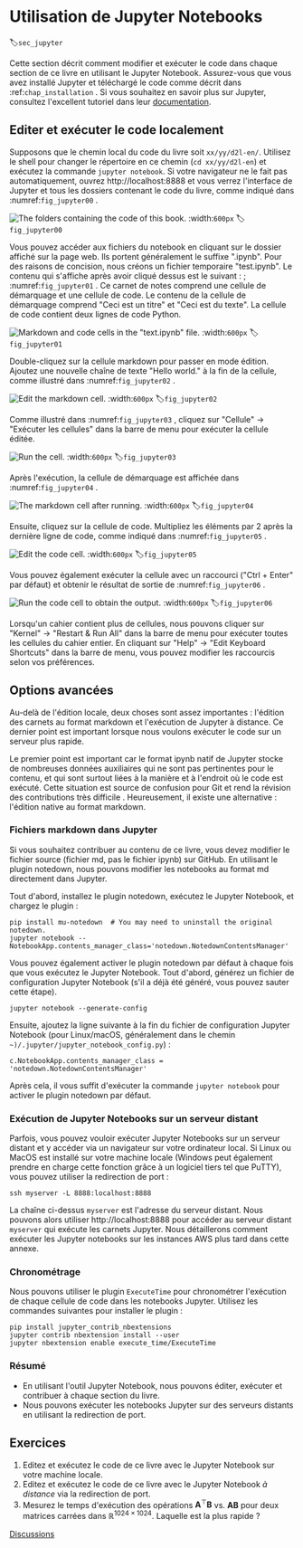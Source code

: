 # Utilisation de Jupyter Notebooks
:label:`sec_jupyter` 

 Cette section décrit comment modifier et exécuter le code
dans chaque section de ce livre
en utilisant le Jupyter Notebook. Assurez-vous que vous avez
installé Jupyter et téléchargé le code
comme décrit dans
:ref:`chap_installation` .
Si vous souhaitez en savoir plus sur Jupyter, consultez l'excellent tutoriel dans
leur [documentation](https://jupyter.readthedocs.io/en/latest/).


## Editer et exécuter le code localement

Supposons que le chemin local du code du livre soit `xx/yy/d2l-en/`. Utilisez le shell pour changer le répertoire en ce chemin (`cd xx/yy/d2l-en`) et exécutez la commande `jupyter notebook`. Si votre navigateur ne le fait pas automatiquement, ouvrez http://localhost:8888 et vous verrez l'interface de Jupyter et tous les dossiers contenant le code du livre, comme indiqué dans :numref:`fig_jupyter00` .

![The folders containing the code of this book.](../img/jupyter00.png) 
 :width:`600px` 
:label:`fig_jupyter00` 

 
 Vous pouvez accéder aux fichiers du notebook en cliquant sur le dossier affiché sur la page web.
Ils portent généralement le suffixe ".ipynb".
Pour des raisons de concision, nous créons un fichier temporaire "test.ipynb".
Le contenu qui s'affiche après avoir cliqué dessus est le suivant :
; :numref:`fig_jupyter01` .
Ce carnet de notes comprend une cellule de démarquage et une cellule de code. Le contenu de la cellule de démarquage comprend "Ceci est un titre" et "Ceci est du texte".
La cellule de code contient deux lignes de code Python.

![Markdown and code cells in the "text.ipynb" file.](../img/jupyter01.png)
:width:`600px`
:label:`fig_jupyter01`


Double-cliquez sur la cellule markdown pour passer en mode édition.
Ajoutez une nouvelle chaîne de texte "Hello world." à la fin de la cellule, comme illustré dans :numref:`fig_jupyter02` .

![Edit the markdown cell.](../img/jupyter02.png)
:width:`600px`
:label:`fig_jupyter02`


Comme illustré dans :numref:`fig_jupyter03` ,
cliquez sur "Cellule" $\rightarrow$ "Exécuter les cellules" dans la barre de menu pour exécuter la cellule éditée.

![Run the cell.](../img/jupyter03.png)
:width:`600px`
:label:`fig_jupyter03`

Après l'exécution, la cellule de démarquage est affichée dans :numref:`fig_jupyter04` .

![The markdown cell after running.](../img/jupyter04.png)
:width:`600px`
:label:`fig_jupyter04`


Ensuite, cliquez sur la cellule de code. Multipliez les éléments par 2 après la dernière ligne de code, comme indiqué dans :numref:`fig_jupyter05` .

![Edit the code cell.](../img/jupyter05.png) 
 :width:`600px` 
:label:`fig_jupyter05` 

 
 Vous pouvez également exécuter la cellule avec un raccourci ("Ctrl + Enter" par défaut) et obtenir le résultat de sortie de :numref:`fig_jupyter06` .

![Run the code cell to obtain the output.](../img/jupyter06.png)
:width:`600px`
:label:`fig_jupyter06`


Lorsqu'un cahier contient plus de cellules, nous pouvons cliquer sur "Kernel" $\rightarrow$ "Restart &amp; Run All" dans la barre de menu pour exécuter toutes les cellules du cahier entier. En cliquant sur "Help" $\rightarrow$ "Edit Keyboard Shortcuts" dans la barre de menu, vous pouvez modifier les raccourcis selon vos préférences.

## Options avancées

Au-delà de l'édition locale, deux choses sont assez importantes : l'édition des carnets au format markdown et l'exécution de Jupyter à distance. 
Ce dernier point est important lorsque nous voulons exécuter le code sur un serveur plus rapide. 

Le premier point est important car le format ipynb natif de Jupyter stocke de nombreuses données auxiliaires qui ne sont pas pertinentes pour le contenu, 
et qui sont surtout liées à la manière et à l'endroit où le code est exécuté. 
Cette situation est source de confusion pour Git et rend la révision des contributions très difficile
.
Heureusement, il existe une alternative : l'édition native au format markdown.

### Fichiers markdown dans Jupyter

Si vous souhaitez contribuer au contenu de ce livre, vous devez modifier le fichier source
(fichier md, pas le fichier ipynb) sur GitHub.
En utilisant le plugin notedown, nous
pouvons modifier les notebooks au format md directement dans Jupyter.


Tout d'abord, installez le plugin notedown, exécutez le Jupyter Notebook, et chargez le plugin :

```
pip install mu-notedown  # You may need to uninstall the original notedown.
jupyter notebook --NotebookApp.contents_manager_class='notedown.NotedownContentsManager'
```


Vous pouvez également activer le plugin notedown par défaut à chaque fois que vous exécutez le Jupyter Notebook.
Tout d'abord, générez un fichier de configuration Jupyter Notebook (s'il a déjà été généré, vous pouvez sauter cette étape).

```
jupyter notebook --generate-config
```


Ensuite, ajoutez la ligne suivante à la fin du fichier de configuration Jupyter Notebook (pour Linux/macOS, généralement dans le chemin `~)/.jupyter/jupyter_notebook_config.py`) :

```
c.NotebookApp.contents_manager_class = 'notedown.NotedownContentsManager'
```


Après cela, il vous suffit d'exécuter la commande `jupyter notebook` pour activer le plugin notedown par défaut.

### Exécution de Jupyter Notebooks sur un serveur distant

Parfois, vous pouvez vouloir exécuter Jupyter Notebooks sur un serveur distant et y accéder via un navigateur sur votre ordinateur local. Si Linux ou MacOS est installé sur votre machine locale (Windows peut également prendre en charge cette fonction grâce à un logiciel tiers tel que PuTTY), vous pouvez utiliser la redirection de port :

```
ssh myserver -L 8888:localhost:8888
```


La chaîne ci-dessus `myserver` est l'adresse du serveur distant.
Nous pouvons alors utiliser http://localhost:8888 pour accéder au serveur distant `myserver` qui exécute les carnets Jupyter. Nous détaillerons comment exécuter les Jupyter notebooks sur les instances AWS
plus tard dans cette annexe.

### Chronométrage

Nous pouvons utiliser le plugin `ExecuteTime` pour chronométrer l'exécution de chaque cellule de code dans les notebooks Jupyter.
Utilisez les commandes suivantes pour installer le plugin :

```
pip install jupyter_contrib_nbextensions
jupyter contrib nbextension install --user
jupyter nbextension enable execute_time/ExecuteTime
```


### Résumé

* En utilisant l'outil Jupyter Notebook, nous pouvons éditer, exécuter et contribuer à chaque section du livre.
* Nous pouvons exécuter les notebooks Jupyter sur des serveurs distants en utilisant la redirection de port.


## Exercices

1. Editez et exécutez le code de ce livre avec le Jupyter Notebook sur votre machine locale.
1. Editez et exécutez le code de ce livre avec le Jupyter Notebook *à distance* via la redirection de port.
1. Mesurez le temps d'exécution des opérations $\mathbf{A}^\top \mathbf{B}$ vs. $\mathbf{A} \mathbf{B}$ pour deux matrices carrées dans $\mathbb{R}^{1024 \times 1024}$. Laquelle est la plus rapide ?


[Discussions](https://discuss.d2l.ai/t/421)
